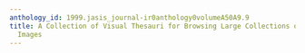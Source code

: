 ```yaml
---
anthology_id: 1999.jasis_journal-ir0anthology0volumeA50A9.9
title: A Collection of Visual Thesauri for Browsing Large Collections of Geographic
  Images
---
```

